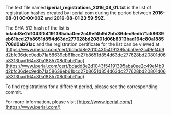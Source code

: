 The text file named **iperial_registrations_2016_08_01.txt** is the list of registration hashes created by iperial.com during the period between **2016-08-01 00:00:00Z** and **2016-08-01 23:59:59Z**.

The SHA 512 hash of the list is **bdadd8e2d1043f54191395aba0ee2c49ef4b9d2bfc36dec9edb71a58639eb61bcd27b8651d854d63dc277628bd20801d06b8313bad164c80a1885708d0ab61ac** and the registration certificate for the list can be viewed at [https://www.iperial.com/cert/bdadd8e2d1043f54191395aba0ee2c49ef4b9d2bfc36dec9edb71a58639eb61bcd27b8651d854d63dc277628bd20801d06b8313bad164c80a1885708d0ab61ac](https://www.iperial.com/cert/bdadd8e2d1043f54191395aba0ee2c49ef4b9d2bfc36dec9edb71a58639eb61bcd27b8651d854d63dc277628bd20801d06b8313bad164c80a1885708d0ab61ac).

To find registrations for a different period, please see the corresponding commit.

For more information, please visit [https://www.iperial.com/](https://www.iperial.com/)
